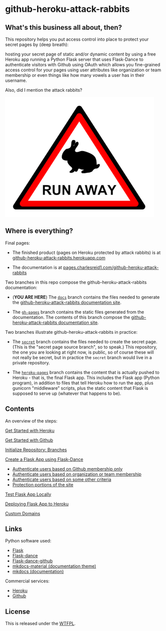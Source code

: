 # github-heroku-attack-rabbits

## What's this business all about, then?

This repository helps you put access control into place to protect your secret pages by (deep breath):

hosting your secret page of static and/or dynamic content by using a free Heroku app 
running a Python Flask server that uses Flask-Dance to authenticate visitors 
with Github using OAuth which allows you fine-grained access control for your pages
using user attributes like organization or team membership or even things like how many
vowels a user has in their username. 

Also, did I mention the attack rabbits?

![warning: attack rabbits ahead](img/warning.png)


## Where is everything?

Final pages:

* The finished product (pages on Heroku protected by attack rabbits) 
    is at [github-heroku-attack-rabbits.herokuapp.com](https://github-heroku-attack-rabbits.herokuapp.com)

* The documentation is at [pages.charlesreid1.com/github-heroku-attack-rabbits](https://pages.charlesreid1.com/github-heroku-attack-rabbits)

Two branches in this repo compose the github-heroku-attack-rabbits documentation:

* (**YOU ARE HERE**) The [`docs`](https://git.charlesreid1.com/charlesreid1/github-heroku-attack-rabbits/src/branch/docs)
    branch contains the files needed to generate the 
    [github-heroku-attack-rabbits documentation site](https://pages.charlesreid1.com/github-heroku-attack-rabbits).

* The [`gh-pages`](https://git.charlesreid1.com/charlesreid1/github-heroku-attack-rabbits/src/branch/gh-pages)
    branch contains the static files generated from the documentation.
    The contents of this branch compose the 
    [github-heroku-attack-rabbits documentation site](https://pages.charlesreid1.com/github-heroku-attack-rabbits).

Two branches illustrate github-heroku-attack-rabbits in practice:

* The [`secret`](https://git.charlesreid1.com/charlesreid1/github-heroku-attack-rabbits/src/branch/secret)
    branch contains the files needed to create the secret page. (This is the
    "secret page source branch", so to speak.)
    This repository, the one you are looking at right now, is public, so of course
    these will not really be secret, but in practice the `secret` branch would
    live in a private repository.

* The [`heroku-pages`](https://git.charlesreid1.com/charlesreid1/github-heroku-attack-rabbits/src/branch/heroku-pages)
    branch contains the content that is actually pushed to Heroku - that is, 
    the final Flask app. This includes the Flask app (Python program), in
    addition to files that tell Heroku how to run the app,
    plus gunicorn "middleware" scripts, plus the static content that 
    Flask is supposed to serve up (whatever that happens to be).


## Contents

An overview of the steps:

[Get Started with Heroku](heroku.md)

[Get Started with Github](github.md)

[Initialize Repository: Branches](repo.md)

[Create a Flask App using Flask-Dance](flask.md)

* [Authenticate users based on Github membership only](flask_auth_github.md)
* [Authenticate users based on organization or team membership](flask_auth_org.md)
* [Authenticate users based on some other criteria](flask_auth_other.md)
* [Protection portions of the site](flask_auth_portions.md)

[Test Flask App Locally](flask_local.md)

[Deploying Flask App to Heroku](flask_heroku.md)

[Custom Domains](custom_domains.md)


## Links

Python software used:

* [Flask](http://flask.pocoo.org/)
* [Flask-dance](https://github.com/singingwolfboy/flask-dance)
* [Flask-dance-github](https://github.com/singingwolfboy/flask-dance-github)
* [mkdocs-material (documentation theme)](https://github.com/squidfunk/mkdocs-material)
* [mkdocs (documentation)](http://www.mkdocs.org/)

Commercial services:

* [Heroku](https://heroku.com)
* [Github](https://github.com)


## License

This is released under the [WTFPL](https://git.charlesreid1.com/charlesreid1/github-heroku-attack-rabbits/src/branch/docs/LICENSE).

